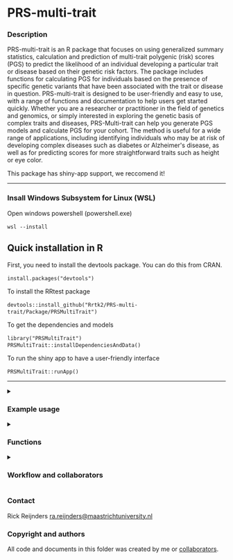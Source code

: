 # PRS-multi-trait


### Description
PRS-multi-trait is an R package that focuses on using generalized summary statistics, calculation and prediction of multi-trait polygenic (risk) scores (PGS) to predict the likelihood of an individual developing a particular trait or disease based on their genetic risk factors. The package includes functions for calculating PGS for individuals based on the presence of specific genetic variants that have been associated with the trait or disease in question. PRS-multi-trait is designed to be user-friendly and easy to use, with a range of functions and documentation to help users get started quickly. Whether you are a researcher or practitioner in the field of genetics and genomics, or simply interested in exploring the genetic basis of complex traits and diseases, PRS-Multi-trait can help you generate PGS models and calculate PGS for your cohort. The method is useful for a wide range of applications, including identifying individuals who may be at risk of developing complex diseases such as diabetes or Alzheimer's disease, as well as for predicting scores for more straightforward traits such as height or eye color.


This package has shiny-app support, we reccomend it!

---

###  Insall Windows Subsystem for Linux (WSL)
Open windows powershell (powershell.exe)
```
wsl --install
```

## Quick installation in R
First, you need to install the devtools package. You can do this from CRAN.
```
install.packages("devtools")
```

To install the RRtest package
```
devtools::install_github("Rrtk2/PRS-multi-trait/Package/PRSMultiTrait")
```

To get the dependencies and models
```
library("PRSMultiTrait")
PRSMultiTrait::installDependenciesAndData()
```


To run the shiny app to have a user-friendly interface
```
PRSMultiTrait::runApp()
```

---



<details>
<summary>

### Example usage

</summary>

Look at this [example](https://github.com/Rrtk2/PRS-multi-trait/blob/main/Protocols/Example_running_PGSV2.md) to generate a PGS model and afterward to calculate the PGS scores on an toy example.

It breaks down to:
- ``` calcPGS_LDAK(Trait = "Trait", Model = "bayesr") ``` 
- ``` predPRS(bfile = "Cohort Files", Trait = "Trait") ``` 
- ``` collect_all_PRS(cohort = "Cohort Name") ``` 

---

</details>




<details>
<summary>

### Functions

</summary>
The PRSMultiTrait package contains several functions that can be used to calculate polygenic risk scores (PRS) for multiple traits using genome-wide association studies (GWAS) data. Here is a brief overview of the main functions in the package:


| Function        | Description                     |
|-----------| ----------------------------------|
| ``` installDependenciesAndData() ```  |Installs the programs and data required to run the package. |
| ``` getManifest(1) ```  |Retrieves the manifest file containing information about the GWAS studies used in the package.|
| ``` getTraits() ```  |Shows the available traits from the manifest.|
| ``` addGWAStoManifest() ```  |Adds a new GWAS study to the manifest.|
| ``` removeGWASfromManifest() ```  |Removes a GWAS study from the manifest.|
| ``` modifyGWASinManifest() ```  |Modifies a GWAS study in the manifest.|
| ``` calcPGS_LDAK(Trait, Model) ```  |Calculates a PGS model for the specified trait using the specified model.|
| ``` predPRS(bfile, Trait, OverlapSNPsOnly, Force) ```  |Predicts PRS values using the newly made model.|
| ``` collect_all_PRS(cohort) ```  |Collects PRS values for the specified cohort.|
 
 
Please note that this is a summary of the main functions of the package, and the package documentation should be consulted for more detailed information on how to use them.

---

</details>


<details>
<summary>

### Workflow and collaborators

</summary>

![Workflow](https://github.com/Rrtk2/PRS-multi-trait/blob/main/Workflows/Workflow.png)

### Collaborators
Rick Reijnders

Joshua Harvey

Valentin Laroche 

Jarno Koetsier

Niko Amiri

Ehsan Pishva


### Status of project
Setting up repository from existing project.

---

</details>


### Contact
Rick Reijnders ra.reijnders@maastrichtuniversity.nl



### Copyright and authors
All code and documents in this folder was created by me or [collaborators](https://github.com/Rrtk2/PRS-multi-trait/blob/main/AUTHORS.md).
